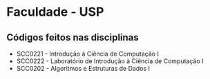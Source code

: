 # Faculdade - USP
## Códigos feitos nas disciplinas
- SCC0221 - Introdução à Ciência de Computação I
- SCC0222 - Laboratório de Introdução à Ciência de Computação I
- SCC0202 - Algoritmos e Estruturas de Dados I
